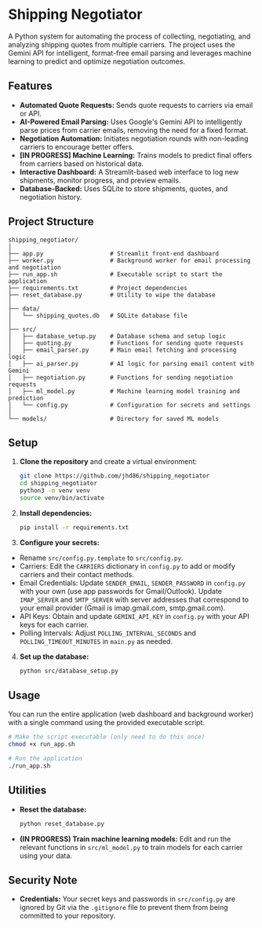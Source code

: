 # Shipping Negotiator

A Python system for automating the process of collecting, negotiating, and analyzing shipping quotes from multiple carriers. The project uses the Gemini API for intelligent, format-free email parsing and leverages machine learning to predict and optimize negotiation outcomes.

## Features

- **Automated Quote Requests:** Sends quote requests to carriers via email or API.
- **AI-Powered Email Parsing:** Uses Google's Gemini API to intelligently parse prices from carrier emails, removing the need for a fixed format.
- **Negotiation Automation:** Initiates negotiation rounds with non-leading carriers to encourage better offers.
- **[IN PROGRESS] Machine Learning:** Trains models to predict final offers from carriers based on historical data.
- **Interactive Dashboard:** A Streamlit-based web interface to log new shipments, monitor progress, and preview emails.
- **Database-Backed:** Uses SQLite to store shipments, quotes, and negotiation history.

## Project Structure

```
shipping_negotiator/
│
├── app.py                   # Streamlit front-end dashboard
├── worker.py                # Background worker for email processing and negotiation
├── run_app.sh               # Executable script to start the application
├── requirements.txt         # Project dependencies
├── reset_database.py        # Utility to wipe the database
│
├── data/
│   └── shipping_quotes.db   # SQLite database file
│
├── src/
│   ├── database_setup.py    # Database schema and setup logic
│   ├── quoting.py           # Functions for sending quote requests
│   ├── email_parser.py      # Main email fetching and processing logic
│   ├── ai_parser.py         # AI logic for parsing email content with Gemini
│   ├── negotiation.py       # Functions for sending negotiation requests
│   ├── ml_model.py          # Machine learning model training and prediction
│   └── config.py            # Configuration for secrets and settings
│
└── models/                  # Directory for saved ML models
```

## Setup

1. **Clone the repository** and create a virtual environment:
   ```bash
   git clone https://github.com/jhd86/shipping_negotiator
   cd shipping_negotiator
   python3 -m venv venv
   source venv/bin/activate
   ```

2. **Install dependencies:**
   ```bash
   pip install -r requirements.txt
   ```
3. **Configure your secrets:**
- Rename `src/config.py.template` to `src/config.py`.
- Carriers: Edit the `CARRIERS` dictionary in `config.py` to add or modify carriers and their contact methods.
- Email Credentials: Update `SENDER_EMAIL`, `SENDER_PASSWORD` in `config.py` with your own (use app passwords for Gmail/Outlook). Update `IMAP_SERVER` and `SMTP_SERVER` with server addresses that correspond to your email provider (Gmail is imap.gmail.com, smtp.gmail.com).
- API Keys: Obtain and update `GEMINI_API_KEY` in `config.py` with your API keys for each carrier.
- Polling Intervals: Adjust `POLLING_INTERVAL_SECONDS` and `POLLING_TIMEOUT_MINUTES` in `main.py` as needed.

4. **Set up the database:**
   ```bash
   python src/database_setup.py
   ```

## Usage
You can run the entire application (web dashboard and background worker) with a single command using the provided executable script.

```bash
# Make the script executable (only need to do this once)
chmod +x run_app.sh

# Run the application
./run_app.sh
```

## Utilities

- **Reset the database:**
  ```bash
  python reset_database.py
  ```

- **(IN PROGRESS) Train machine learning models:**
  Edit and run the relevant functions in `src/ml_model.py` to train models for each carrier using your data.

## Security Note

- **Credentials:** Your secret keys and passwords in `src/config.py` are ignored by Git via the `.gitignore` file to prevent them from being committed to your repository.
